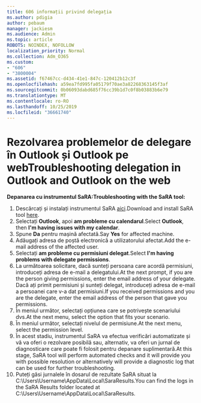 ```yaml
---
title: 606 informații privind delegația
ms.author: pdigia
author: pebaum
manager: jackiesm
ms.audience: Admin
ms.topic: article
ROBOTS: NOINDEX, NOFOLLOW
localization_priority: Normal
ms.collection: Adm_O365
ms.custom:
- "606"
- "3800004"
ms.assetid: f67467cc-d434-41e1-847c-120412b12c3f
ms.openlocfilehash: a59ea7fd995fa05179f70ae3a82268363145f3af
ms.sourcegitcommit: 0b06093dabd685f76cc39b1d7c0f8b03883b6e79
ms.translationtype: MT
ms.contentlocale: ro-RO
ms.lasthandoff: 10/25/2019
ms.locfileid: "36661740"
---
```

# <a name="troubleshooting-delegation-in-outlook-and-outlook-on-the-web"></a><span data-ttu-id="e5c0d-102">Rezolvarea problemelor de delegare în Outlook și Outlook pe web</span><span class="sxs-lookup"><span data-stu-id="e5c0d-102">Troubleshooting delegation in Outlook and Outlook on the web</span></span>

<span data-ttu-id="e5c0d-103">**Depanarea cu instrumentul SaRA:**</span><span class="sxs-lookup"><span data-stu-id="e5c0d-103">**Troubleshooting with the SaRA tool:**</span></span>

1. <span data-ttu-id="e5c0d-104">Descărcați și instalați instrumentul SaRA [aici](https://aka.ms/SaRA-SkypeForBusinessSignIn).</span><span class="sxs-lookup"><span data-stu-id="e5c0d-104">Download and install SaRA tool [here](https://aka.ms/SaRA-SkypeForBusinessSignIn).</span></span>
1. <span data-ttu-id="e5c0d-105">Selectați **Outlook**, apoi **am probleme cu calendarul**.</span><span class="sxs-lookup"><span data-stu-id="e5c0d-105">Select **Outlook**, then **I'm having issues with my calendar**.</span></span>
1. <span data-ttu-id="e5c0d-106">Spune **Da** pentru mașină afectată.</span><span class="sxs-lookup"><span data-stu-id="e5c0d-106">Say **Yes** for affected machine.</span></span>
1. <span data-ttu-id="e5c0d-107">Adăugați adresa de poștă electronică a utilizatorului afectat.</span><span class="sxs-lookup"><span data-stu-id="e5c0d-107">Add the e-mail address of the affected user.</span></span>
1. <span data-ttu-id="e5c0d-108">Selectați **am probleme cu permisiuni delegat**.</span><span class="sxs-lookup"><span data-stu-id="e5c0d-108">Select **I'm having problems with delegate permissions**.</span></span>
1. <span data-ttu-id="e5c0d-109">La următoarea solicitare, dacă sunteți persoana care acordă permisiuni, introduceți adresa de e-mail a delegatului.</span><span class="sxs-lookup"><span data-stu-id="e5c0d-109">At the next prompt, if you are the person giving permissions, enter the email address of your delegate.</span></span> <span data-ttu-id="e5c0d-110">Dacă ați primit permisiuni și sunteți delegat, introduceți adresa de e-mail a persoanei care v-a dat permisiuni.</span><span class="sxs-lookup"><span data-stu-id="e5c0d-110">If you received permissions and you are the delegate, enter the email address of the person that gave you permissions.</span></span>
1. <span data-ttu-id="e5c0d-111">În meniul următor, selectați opțiunea care se potrivește scenariului dvs.</span><span class="sxs-lookup"><span data-stu-id="e5c0d-111">At the next menu, select the option that fits your scenario.</span></span>
1. <span data-ttu-id="e5c0d-112">În meniul următor, selectați nivelul de permisiune.</span><span class="sxs-lookup"><span data-stu-id="e5c0d-112">At the next menu, select the permission level.</span></span>
1. <span data-ttu-id="e5c0d-113">În acest stadiu, instrumentul SaRA va efectua verificări automatizate și vă va oferi o rezolvare posibilă sau, alternativ, va oferi un jurnal de diagnosticare care poate fi folosit pentru depanare suplimentară.</span><span class="sxs-lookup"><span data-stu-id="e5c0d-113">At this stage, SaRA tool will perform automated checks and it will provide you with possible resolution or alternatively will provide a diagnostic log that can be used for further troubleshooting.</span></span>
1. <span data-ttu-id="e5c0d-114">Puteți găsi jurnalele în dosarul de rezultate SaRA situat la C:\Users\Username\AppData\Local\SaraResults.</span><span class="sxs-lookup"><span data-stu-id="e5c0d-114">You can find the logs in the SaRA Results folder located at C:\Users\Username\AppData\Local\SaraResults.</span></span>
